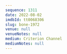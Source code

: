 ```yaml
---
sequence: 1311
date: 2022-08-02
imdbId: tt0068306
slug: bone-1972
venue: null
venueNotes: null
medium: Criterion Channel
mediumNotes: null
---
```

